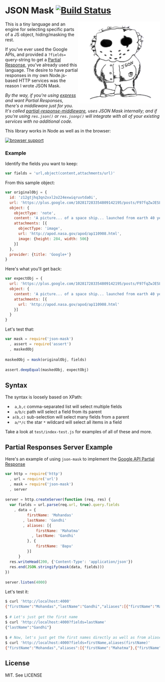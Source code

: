 # JSON Mask [![Build Status](https://secure.travis-ci.org/nemtsov/json-mask.png)](http://travis-ci.org/nemtsov/json-mask)

<img src="/logo.png" align="right" width="267px" />

This is a tiny language and an engine for selecting specific parts of a JS object, hiding/masking the rest.

If you've ever used the Google APIs, and provided a `?fields=` query-string to get a 
[Partial Response](https://developers.google.com/+/api/#partial-responses), you've 
already used this language. The desire to have partial responses in 
my own Node.js-based HTTP services was the reason I wrote JSON Mask.

*By the way, if you're using [express](http://expressjs.com/) and want Partial Responses, there's a middleware just for you.
It's called [partial-response-middleware](https://github.com/nemtsov/partial-response-middleware),
uses JSON Mask internally; and if you're using `res.json()` or `res.jsonp()` will integrate 
with all of your existing services with no additional code.*

This library works in Node as well as in the browser:

[![browser support](https://ci.testling.com/nemtsov/json-mask.png)](https://ci.testling.com/nemtsov/json-mask)

### Example

Identify the fields you want to keep:
```js
var fields = 'url,object(content,attachments/url)'
```

From this sample object:
```js
var originalObj = {
  id: 'z12gtjhq3qn2xxl2o224exwiqruvtda0i',
  url: 'https://plus.google.com/102817283354809142195/posts/F97fqZwJESL',
  object: {
    objectType: 'note',
    content: 'A picture... of a space ship... launched from earth 40 years ago.',
    attachments: [{
      objectType: 'image',
      url: 'http://apod.nasa.gov/apod/ap110908.html',
      image: {height: 284, width: 506}
    }]
  },
  provider: {title: 'Google+'}
}
```

Here's what you'll get back:
```js
var expectObj = {
  url: 'https://plus.google.com/102817283354809142195/posts/F97fqZwJESL',
  object: {
    content: 'A picture... of a space ship... launched from earth 40 years ago.',
    attachments: [{
      url: 'http://apod.nasa.gov/apod/ap110908.html'
    }]
  }
}
```

Let's test that:
```js
var mask = require('json-mask')
  , assert = require('assert')
  , maskedObj

maskedObj = mask(originalObj, fields)

assert.deepEqual(maskedObj, expectObj)
```


## Syntax

The syntax is loosely based on XPath:

- ` a,b,c` comma-separated list will select multiple fields
- ` a/b/c` path will select a field from its parent
- `a(b,c)` sub-selection will select many fields from a parent
- ` a/*/c` the star `*` wildcard will select all items in a field


Take a look at `test/index-test.js` for examples of all of these and more.


## Partial Responses Server Example

Here's an example of using `json-mask` to implement the
[Google API Partial Response](https://developers.google.com/+/api/#partial-responses)

```js
var http = require('http')
  , url = require('url')
  , mask = require('json-mask')
  , server

server = http.createServer(function (req, res) {
  var fields = url.parse(req.url, true).query.fields
    , data = {
          firstName: 'Mohandas'
        , lastName: 'Gandhi'
        , aliases: [{
              firstName: 'Mahatma'
            , lastName: 'Gandhi'
          }, {
              firstName: 'Bapu'
          }]
      }
  res.writeHead(200, {'Content-Type': 'application/json'})
  res.end(JSON.stringify(mask(data, fields)))
})

server.listen(4000)
```

Let's test it:
```bash
$ curl 'http://localhost:4000'
{"firstName":"Mohandas","lastName":"Gandhi","aliases":[{"firstName":"Mahatma","lastName":"Gandhi"},{"firstName":"Bapu"}]}

$ # Let's just get the first name
$ curl 'http://localhost:4000?fields=lastName'
{"lastName":"Gandhi"}

$ # Now, let's just get the first names directly as well as from aliases
$ curl 'http://localhost:4000?fields=firstName,aliases(firstName)'
{"firstName":"Mohandas","aliases":[{"firstName":"Mahatma"},{"firstName":"Bapu"}]}
```


License
-------

MIT. See LICENSE
